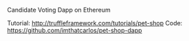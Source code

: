 Candidate Voting Dapp on Ethereum

Tutorial: http://truffleframework.com/tutorials/pet-shop
Code: https://github.com/imthatcarlos/pet-shop-dapp
